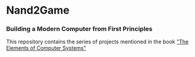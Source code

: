 # Nand2Game
### Building a Modern Computer from First Principles
This repository contains the series of projects mentioned in the book ["The Elements of Computer Systems"](https://mitpress.mit.edu/books/elements-computing-systems)
